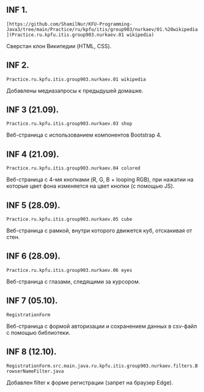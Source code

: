 ## INF 1.
```[https://github.com/ShamilNur/KFU-Programming-Java3/tree/main/Practice/ru/kpfu/itis/group903/nurkaev/01.%20wikipedia](Practice.ru.kpfu.itis.group903.nurkaev.01 wikipedia)```

Сверстан клон Википедии (HTML, CSS).

## INF 2.
```Practice.ru.kpfu.itis.group903.nurkaev.01 wikipedia```

Добавлены медиазапросы к предыдушей домашке.

## INF 3 (21.09).
```Practice.ru.kpfu.itis.group903.nurkaev.03 shop```

Веб-страница с использованием компонентов Bootstrap 4.

## INF 4 (21.09).
```Practice.ru.kpfu.itis.group903.nurkaev.04 colored```

Веб-страница с 4-мя кнопками (R, G, B + looping RGB), при нажатии на которые цвет фона изменяется на цвет кнопки (с помощью JS).

## INF 5 (28.09).
```Practice.ru.kpfu.itis.group903.nurkaev.05 cube```

Веб-страница с рамкой, внутри которого движется куб, отскакивая от стен.


## INF 6 (28.09).
```Practice.ru.kpfu.itis.group903.nurkaev.06 eyes```

Веб-страница с глазами, следящими за курсором.

## INF 7 (05.10).
```RegistrationForm```

Веб-страница с формой авторизации и сохранением данных в csv-файл с помощью библиотеки.  

## INF 8 (12.10).
```RegistrationForm.src.main.java.ru.kpfu.itis.group903.nurkaev.filters.BrowserNameFilter.java```

Добавлен filter к форме регистрации (запрет на браузер Edge).
